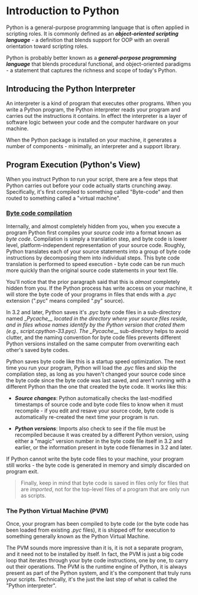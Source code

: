 # Introduction to Python

Python is a general-purpose programming language that is often applied in scripting roles. It is commonly
defined as an ***object-oriented scripting language*** - a definition that blends support for OOP with an overall
orientation toward scripting roles. 

Python is probably better known as a ***general-perpose programming language*** that blends procedural functional, and object-oriented paradigms - a statement that captures the richness and scope of today's Python.

## Introducing the Python Interpreter

An interpreter is a kind of program that executes other programs. When you write a Python program, the Python interpreter reads your program and carries out the instructions it contains. In effect the interpreter is a layer of software logic between your code and the computer hardware on your machine.

When the Python package is installed on your machine, it generates a number of components - minimally, an interpreter and a support library. 

## Program Execution (Python's View)

When you instruct Python to run your script, there are a few steps that Python carries out before your code actually starts crunching away. Specifically, it's first compiled to something called "Byte-code" and then routed to something called a "virtual machine".

### <ins>Byte code compilation</ins>

Internally, and almost completely hidden from you, when you execute a program Python first compiles your *source code* into a format known as *byte code*. Compilation is simply a translation step, and byte code is lower level, platform-independent representation of your source code. Roughly, Python translates each of your source statements into a group of byte code instructions by decomposing them into individual steps. This byte code translation is performed to speed execution - byte code can be run much more quickly than the original source code statements in your text file.

You'll notice that the prior paragraph said that this is *almost* completely hidden from you. If the Python process has write access on your machine, it will store the byte code of your programs in files that ends with a *.pyc* extension (".pyc" means compiled ".py" source).

In 3.2 and later, Python saves it's *.pyc* byte code files in a sub-directory named \__*Pycache*__ located in the directory where your source files reside, and in files whose names identify by the Python version that crated them (e.g., *script.cpython-33.pyc*). The \__*Pycache*__ sub-directory helps to avoid clutter, and the naming convention for byte code files prevents different Python versions installed on the same computer from overwriting each other's saved byte codes.

Python saves byte code like this is a startup speed optimization. The next time you run your program, Python will load the *.pyc* files and skip the compilation step, as long as you haven't changed your source code since the byte code since the byte code was last saved, and aren't running with a different Python than the one that created the byte code. It works like this:

- ***Source changes***: Python automatically checks the last-modified timestamps of source code and byte code files to know when it must recompile - if you edit and resave your source code, byte code is automatically re-created the next time your program is run.

- ***Python versions***: Imports also check to see if the file must be recompiled because it was created by a different Python version, using either a "magic" version number in the byte code file itself in 3.2 and earlier, or the information present in byte code filenames in 3.2 and later.

If Python cannot write the byte code files to your machine, your program still works - the byte code is generated in memory and simply discarded on program exit.

> Finally, keep in mind that byte code is saved in files only for files that are *imported*, not for the top-level files of a program that are only run as scripts.

### The Python Virtual Machine (PVM)

Once, your program has been compiled to byte code (or the byte code has been loaded from existing *.pyc* files), it is shipped off for execution to something generally known as the Python Virtual Machine.

The PVM sounds more impressive than it is, it is not a separate program, and it need not to be installed by itself. In fact, the PVM is just a big code loop that iterates through your byte code instructions, one by one, to carry out their operations. The PVM is the runtime engine of Python, it is always present as part of the Python system, and it's the component that truly runs your scripts. Technically, it's the just the last step of what is called the "Python interpreter".